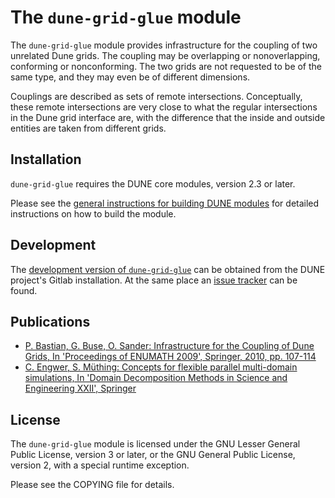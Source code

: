 The `dune-grid-glue` module
===========================

The `dune-grid-glue` module provides infrastructure for the coupling of two unrelated Dune grids.
The coupling may be overlapping or nonoverlapping, conforming or nonconforming.
The two grids are not requested to be of the same type, and they may even be of different dimensions.

Couplings are described as sets of remote intersections.
Conceptually, these remote intersections are very close to what the regular intersections in the Dune grid interface are, with the difference that the inside and outside entities are taken from different grids.

Installation
------------

`dune-grid-glue` requires the DUNE core modules, version 2.3 or later.

Please see the [general instructions for building DUNE modules](https://www.dune-project.org/doc/installation-notes.html) for detailed instructions on how to build the module.

Development
-----------

The [development version of `dune-grid-glue`](https://gitlab.dune-project.org/extensions/dune-grid-glue) can be obtained from the DUNE project's Gitlab installation.
At the same place an [issue tracker](https://gitlab.dune-project.org/extensions/dune-grid-glue/issues) can be found.

Publications
------------

* [P. Bastian, G. Buse, O. Sander: Infrastructure for the Coupling of Dune Grids, In 'Proceedings of ENUMATH 2009', Springer, 2010, pp. 107-114](https://dx.doi.org/10.1007/978-3-642-11795-4_10)
* [C. Engwer, S. Müthing: Concepts for flexible parallel multi-domain simulations, In 'Domain Decomposition Methods in Science and Engineering XXII', Springer](https://dx.doi.org/10.1007/978-3-319-18827-0_17)

License
-------

The `dune-grid-glue` module is licensed under the GNU Lesser General Public License, version 3 or later, or the GNU General Public License, version 2, with a special runtime exception.

Please see the COPYING file for details.

